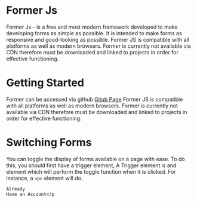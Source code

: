 # Former Js

Former Js - is a free and most modern framework developed to make developing forms as simple as possible. It is intended to make forms as responsive and good-looking as possible. Former JS is compatible with all platforms as well as modern browsers. Former is currently not available via CDN therefore must be downloaded and linked to projects in order for effective functioning.

# Getting Started
Former can be accessed via github
[Gitub Page](https://github.com/tonysaah/form-js/blob/master/)
Former JS is compatible with all platforms as well as modern browsers. Former is currently not available via CDN therefore must be downloaded and linked to projects in order for effective functioning.

# Switching Forms

You can toggle the display of forms available on a page with ease. To do this, you should first have a trigger element, A Trigger element is and element which will perform the toggle function when it is clicked. For instance, a `<p>` element will do.
         <code><p>Already Have an Account</p</code>
